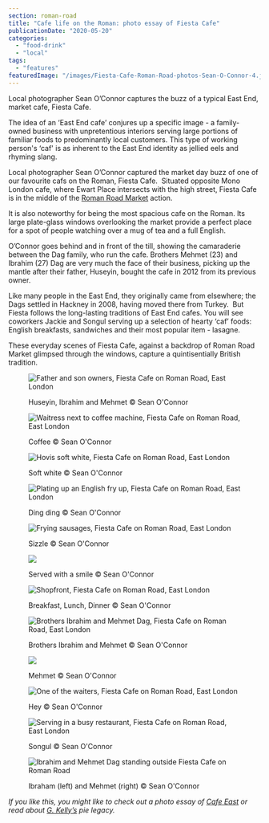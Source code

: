 ```yaml
---
section: roman-road
title: "Cafe life on the Roman: photo essay of Fiesta Cafe"
publicationDate: "2020-05-20"
categories: 
  - "food-drink"
  - "local"
tags: 
  - "features"
featuredImage: "/images/Fiesta-Cafe-Roman-Road-photos-Sean-O-Connor-4.jpg"
---
```


Local photographer Sean O’Connor captures the buzz of a typical East End, market cafe, Fiesta Cafe. 

The idea of an ‘East End cafe’ conjures up a specific image - a family-owned business with unpretentious interiors serving large portions of familiar foods to predominantly local customers. This type of working person's ‘caf' is as inherent to the East End identity as jellied eels and rhyming slang. 

Local photographer Sean O’Connor captured the market day buzz of one of our favourite cafs on the Roman, Fiesta Cafe.  Situated opposite Mono London cafe, where Ewart Place intersects with the high street, Fiesta Cafe is in the middle of the [Roman Road Market](https://romanroadlondon.com/best-things-to-do-on-roman-road-market/) action.

It is also noteworthy for being the most spacious cafe on the Roman. Its large plate-glass windows overlooking the market provide a perfect place for a spot of people watching over a mug of tea and a full English. 

O’Connor goes behind and in front of the till, showing the camaraderie between the Dag family, who run the cafe. Brothers Mehmet (23) and Ibrahim (27) Dag are very much the face of their business, picking up the mantle after their father, Huseyin, bought the cafe in 2012 from its previous owner. 

Like many people in the East End, they originally came from elsewhere; the Dags settled in Hackney in 2008, having moved there from Turkey.  But Fiesta follows the long-lasting traditions of East End cafes. You will see coworkers Jackie and Songul serving up a selection of hearty ‘caf’ foods:  English breakfasts, sandwiches and their most popular item - lasagne. 

These everyday scenes of Fiesta Cafe, against a backdrop of Roman Road Market glimpsed through the windows, capture a quintisentially British tradition.

<figure>

![Father and son owners, Fiesta Cafe on Roman Road, East London](/images/Fiesta-Cafe-Roman-Road-photos-Sean-O-Connor-23-1024x683.jpg)

<figcaption>

Huseyin, Ibrahim and Mehmet © Sean O'Connor

</figcaption>

</figure>

<figure>

![Waitress next to coffee machine, Fiesta Cafe on Roman Road, East London](/images/Fiesta-Cafe-Roman-Road-photos-Sean-O-Connor-18-1024x683.jpg)

<figcaption>

Coffee © Sean O'Connor

</figcaption>

</figure>

<figure>

![Hovis soft white, Fiesta Cafe on Roman Road, East London](/images/Fiesta-Cafe-Roman-Road-photos-Sean-O-Connor-17-1024x683.jpg)

<figcaption>

Soft white © Sean O'Connor

</figcaption>

</figure>

<figure>

![Plating up an English fry up, Fiesta Cafe on Roman Road, East London](/images/Fiesta-Cafe-Roman-Road-photos-Sean-O-Connor-12.jpg)

<figcaption>

Ding ding © Sean O'Connor

</figcaption>

</figure>

<figure>

![Frying sausages, Fiesta Cafe on Roman Road, East London](/images/Fiesta-Cafe-Roman-Road-photos-Sean-O-Connor-9-1024x683.jpg)

<figcaption>

Sizzle © Sean O'Connor

</figcaption>

</figure>

<figure>

![](/images/Fiesta-Cafe-Roman-Road-photos-Sean-O-Connor-8-1024x683.jpg)

<figcaption>

Served with a smile © Sean O'Connor

</figcaption>

</figure>

<figure>

![Shopfront, Fiesta Cafe on Roman Road, East London](/images/Fiesta-Cafe-Roman-Road-photos-Sean-O-Connor-7-1024x683.jpg)

<figcaption>

Breakfast, Lunch, Dinner © Sean O'Connor

</figcaption>

</figure>

<figure>

![Brothers Ibrahim and Mehmet Dag, Fiesta Cafe on Roman Road, East London](/images/Fiesta-Cafe-Roman-Road-photos-Sean-O-Connor-5-1024x683.jpg)

<figcaption>

Brothers Ibrahim and Mehmet © Sean O'Connor

</figcaption>

</figure>

<figure>

![](/images/Fiesta-Cafe-Roman-Road-photos-Sean-O-Connor-2-1024x683.jpg)

<figcaption>

Mehmet © Sean O'Connor

</figcaption>

</figure>

<figure>

![One of the waiters, Fiesta Cafe on Roman Road, East London](/images/Fiesta-Cafe-Roman-Road-photos-Sean-O-Connor-27.jpg)

<figcaption>

Hey © Sean O'Connor

</figcaption>

</figure>

<figure>

![Serving in a busy restaurant, Fiesta Cafe on Roman Road, East London](/images/Fiesta-Cafe-Roman-Road-photos-Sean-O-Connor-13-1024x683.jpg)

<figcaption>

Songul © Sean O'Connor

</figcaption>

</figure>

<figure>

![Ibrahim and Mehmet Dag standing outside Fiesta Cafe on Roman Road](/images/Fiesta-Cafe-Roman-Road-photos-Sean-O-Connor-26-1024x768.jpg)

<figcaption>

Ibraham (left) and Mehmet (right) © Sean O'Connor

</figcaption>

</figure>

_If you like this, you might like to check out a photo essay of_ [_Cafe East_](https://romanroadlondon.com/cafe-east-roman-road-photos-claire-watts/) _or read about_ [_G. Kelly’s_](https://romanroadlondon.com/g-kelly-pie-mash-shop-working-class-food/) _pie legacy._
